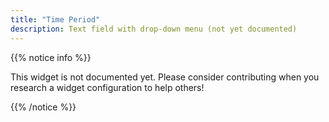 ```yaml
---
title: "Time Period"
description: Text field with drop-down menu (not yet documented)
---
```


{{% notice info %}}

This widget is not documented yet. Please consider contributing when you research a widget configuration to help others! 

{{% /notice %}}